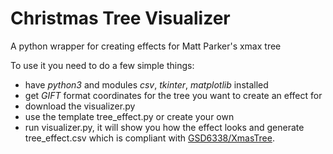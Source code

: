 # Christmas Tree Visualizer
A python wrapper for creating effects for Matt Parker's xmax tree

To use it you need to do a few simple things:
- have *python3* and modules *csv*, *tkinter*, *matplotlib* installed
- get *GIFT* format coordinates for the tree you want to create an effect for
- download the visualizer.py
- use the template tree_effect.py or create your own
- run visualizer.py, it will show you how the effect looks and generate tree_effect.csv which is compliant with [GSD6338/XmasTree](https://github.com/GSD6338/XmasTree).
